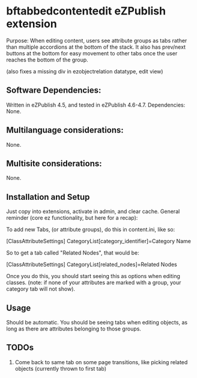bftabbedcontentedit eZPublish extension
==================

Purpose: When editing content, users see attribute groups as tabs rather than multiple accordions at the bottom of the stack. It also has prev/next buttons at the bottom for easy movement to other tabs once the user reaches the bottom of the group.

(also fixes a missing div in ezobjectrelation datatype, edit view)

Software Dependencies:
--------------------------------

Written in eZPublish 4.5, and tested in eZPublish 4.6-4.7.
Dependencies: None.

Multilanguage considerations:
--------------------------------

None.

Multisite considerations:
--------------------------------

None.

Installation and Setup
--------------------------------

Just copy into extensions, activate in admin, and clear cache.
General reminder (core ez functionality, but here for a recap): 

To add new Tabs, (or attribute groups), do this in content.ini, like so:

[ClassAttributeSettings]
CategoryList[category_identifier]=Category Name

So to get a tab called "Related Nodes", that would be:

[ClassAttributeSettings]
CategoryList[related_nodes]=Related Nodes

Once you do this, you should start seeing this as options when editing classes. (note: if none of your attributes are marked with a group, your category tab will not show).

Usage
--------------------------------

Should be automatic. You should be seeing tabs when editing objects, as long as there are attributes belonging to those groups.

TODOs
--------------------------------

1. Come back to same tab on some page transitions, like picking related objects (currently thrown to first tab)